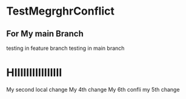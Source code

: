 # TestMegrghrConflict
## For My main Branch
testing in feature branch
testing in main branch










# HIIIIIIIIIIIIIIII









My second local change
My 4th change
My 6th confli
my 5th change
